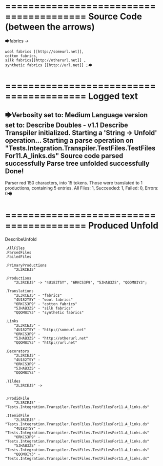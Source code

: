 ========================================
Source Code (between the arrows)
========================================

🡆fabrics ->

	wool fabrics [[http://someurl.net]],
	cotton fabrics,
	silk fabrics[[http://otherurl.net]] ,
	synthetic fabrics [[http://url.net]] ;🡄

========================================
Logged text
========================================

🡆Verbosity set to: Medium
Language version set to: Describe Doubles - v1.1
Describe Transpiler initialized.
Starting a 'String -> Unfold' operation...
Starting a parse operation on "Tests.Integration.Transpiler.TestFiles.TestFilesFor11.A_links.ds"
Source code parsed successfully
Parse tree unfolded successfully
Done!
------------------------
Parser red 150 characters, into 15 tokens.
Those were translated to 1 productions, containing 5 entries.
All Files: 1, Succeeded: 1, Failed: 0, Errors: 0🡄

========================================
Produced Unfold
========================================

DescribeUnfold

    .AllFiles
    .ParsedFiles
    .FailedFiles

    .PrimaryProductions
        "2L3RCEJ5" 

    .Productions
        "2L3RCEJ5" -> "4U182TSY", "6RKCS3F9", "5JHAB3ZS", "QQOM8IY3";

    .Translations
        "2L3RCEJ5" - "fabrics"
        "4U182TSY" - "wool fabrics"
        "6RKCS3F9" - "cotton fabrics"
        "5JHAB3ZS" - "silk fabrics"
        "QQOM8IY3" - "synthetic fabrics"

    .Links
        "2L3RCEJ5" - 
        "4U182TSY" - "http://someurl.net"
        "6RKCS3F9" - 
        "5JHAB3ZS" - "http://otherurl.net"
        "QQOM8IY3" - "http://url.net"

    .Decorators
        "2L3RCEJ5" - 
        "4U182TSY" - 
        "6RKCS3F9" - 
        "5JHAB3ZS" - 
        "QQOM8IY3" - 

    .Tildes
        "2L3RCEJ5" -> 


    .ProdidFile
        "2L3RCEJ5" - "Tests.Integration.Transpiler.TestFiles.TestFilesFor11.A_links.ds"

    .ItemidFile
        "2L3RCEJ5" - "Tests.Integration.Transpiler.TestFiles.TestFilesFor11.A_links.ds"
        "4U182TSY" - "Tests.Integration.Transpiler.TestFiles.TestFilesFor11.A_links.ds"
        "6RKCS3F9" - "Tests.Integration.Transpiler.TestFiles.TestFilesFor11.A_links.ds"
        "5JHAB3ZS" - "Tests.Integration.Transpiler.TestFiles.TestFilesFor11.A_links.ds"
        "QQOM8IY3" - "Tests.Integration.Transpiler.TestFiles.TestFilesFor11.A_links.ds"

